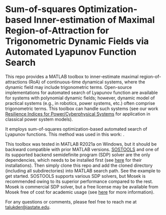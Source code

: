 # Sum-of-squares Optimization-based Inner-estimation of Maximal Region-of-Attraction for Trigonometric Dynamic Fields via Automated Lyapunov Function Search
This repo provides a MATLAB toolbox to inner-estimate maximal region-of-attractions (RoA) of continuous-time dynamical systems, where the dynamic field may include trigonometric terms. Open-source implementations for automated search of Lyapunov function are available for systems with polynomial dynamic fields; however, dynamic model of practical systems (e.g., in robotics, power systems, etc.) often comprise trigonometric terms. This toolbox can handle such systems (see our work [Resilience Indices for Power/Cyberphysical Systems](https://ieeexplore.ieee.org/abstract/document/9198917) for application in classical power system models). 

It employs sum-of-squares optimization-based automated search of Lyapunov functions. This method was used in this work:
.

This toolbox was tested in MATLAB R2021a on Windows, but it should be backward compatible with prior MATLAB versions. [SOSTOOLS](https://www.cds.caltech.edu/sostools/) and one of its supported backend semidefinite program (SDP) solver are the only dependencies, which needs to be installed first (see [here](https://github.com/oxfordcontrol/SOSTOOLS) for their installations). Then simply clone this repo and add the cloned directory (including all subdirectories) into MATLAB search path. See the example to get started. SOSTOOLS supports various SDP solvers, but Mosek is recommended owing to its superior performance compared to the rest. Mosek is commercial SDP solver, but a free license may be available from Mosek free of cost for academic usage (see [here](https://www.mosek.com/products/academic-licenses/) for more information).

For any questions or comments, please feel free to reach me at [talukder@iastate.edu](mailto:talukder@iastate.edu).
